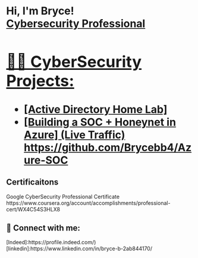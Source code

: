 <h1>Hi, I'm Bryce! <br/><a "https://github.com/Brycebb4/Brycebb4/blob/main/README.md)", <a href="[(https://www.linkedin.com/in/bryce-b-2ab844170/)">Cybersecurity Professional

<h2>👨‍💻 CyberSecurity Projects:</h2>

  - [Active Directory Home Lab]
  - [Building a SOC + Honeynet in Azure] (Live Traffic) https://github.com/Brycebb4/Azure-SOC


<h2>Certificaitons</h2>
Google CyberSecurity Professional Certificate 
https://www.coursera.org/account/accomplishments/professional-cert/WX4C54S3HLX8

<h2> 🤳 Connect with me:</h2>
[Indeed]:https://profile.indeed.com/)
[linkedin]:https://www.linkedin.com/in/bryce-b-2ab844170/


<!--
**joshmadakor1/joshmadakor1** is a ✨ _special_ ✨ repository because its `README.md` (this file) appears on your GitHub profile.

Here are some ideas to get you started:

- 🔭 I’m currently working on ...
- 🌱 I’m currently learning ...
- 👯 I’m looking to collaborate on ...
- 🤔 I’m looking for help with ...
- 💬 Ask me about ...
- 📫 How to reach me: ...
- 😄 Pronouns: ...
- ⚡ Fun fact: ...
-->
